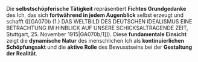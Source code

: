 
Die **selbstschöpferische Tätigkeit** repräsentiert **Fichtes Grundgedanke** des Ich, das sich **fortwährend in jedem Augenblick** selbst erzeugt und schafft ([[GA070b (1.) DAS WELTBILD DES DEUTSCHEN IDEALISMUS EINE BETRACHTUNG IM HINBLICK AUF UNSERE SCHICKSALTRAGENDE ZEIT, Stuttgart, 25. November 1915|GA070b/1]]). Diese **fundamentale Einsicht** zeigt die **dynamische Natur** des menschlichen Ich als **kontinuierlichen Schöpfungsakt** und die **aktive Rolle** des Bewusstseins bei der **Gestaltung der Realität**.
